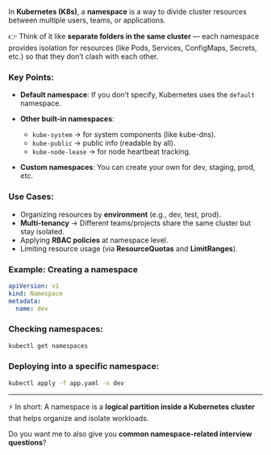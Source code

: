 In **Kubernetes (K8s)**, a **namespace** is a way to divide cluster resources between multiple users, teams, or applications.

👉 Think of it like **separate folders in the same cluster** — each namespace provides isolation for resources (like Pods, Services, ConfigMaps, Secrets, etc.) so that they don’t clash with each other.

### Key Points:

* **Default namespace**: If you don’t specify, Kubernetes uses the `default` namespace.
* **Other built-in namespaces**:

  * `kube-system` → for system components (like kube-dns).
  * `kube-public` → public info (readable by all).
  * `kube-node-lease` → for node heartbeat tracking.
* **Custom namespaces**: You can create your own for dev, staging, prod, etc.

### Use Cases:

* Organizing resources by **environment** (e.g., dev, test, prod).
* **Multi-tenancy** → Different teams/projects share the same cluster but stay isolated.
* Applying **RBAC policies** at namespace level.
* Limiting resource usage (via **ResourceQuotas** and **LimitRanges**).

### Example: Creating a namespace

```yaml
apiVersion: v1
kind: Namespace
metadata:
  name: dev
```

### Checking namespaces:

```bash
kubectl get namespaces
```

### Deploying into a specific namespace:

```bash
kubectl apply -f app.yaml -n dev
```

---

⚡ In short: A namespace is a **logical partition inside a Kubernetes cluster** that helps organize and isolate workloads.

Do you want me to also give you **common namespace-related interview questions**?
